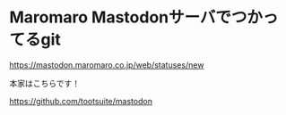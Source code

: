Maromaro Mastodonサーバでつかってるgit
========
https://mastodon.maromaro.co.jp/web/statuses/new

本家はこちらです！

https://github.com/tootsuite/mastodon